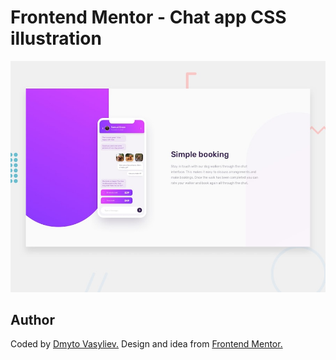 # Frontend Mentor - Chat app CSS illustration

![Design preview for the Chat app CSS illustration coding challenge](./design/desktop-preview.jpg)

## Author

Coded by [Dmyto Vasyliev.](https://github.com/dmytro-vslv) Design and idea from [ Frontend Mentor. ](https://www.frontendmentor.io/challenges)
